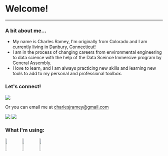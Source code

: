 # Welcome!
---

### A bit about me...
- My name is Charles Ramey, I'm originally from Colorado and I am currently living in Danbury, Connecticut!
- I am in the process of changing careers from environmental engineering to data science with the help of the Data Sceince Immersive program by General Assembly.
- I love to learn, and I am always practicing new skills and learning new tools to add to my personal and professional toolbox.

### Let's connect!
[![](https://img.shields.io/badge/linkedin-%230077B5.svg?style=for-the-badge&logo=linkedin)](https://www.linkedin.com/in/charlesjramey/)


Or you can email me at charlesjramey@gmail.com

<img src="https://github-readme-stats.vercel.app/api?username=charlesjramey&show_icons=true"/>

<img src="https://github-readme-stats.vercel.app/api/top-langs?username=charlesjramey"/>

### What I'm using:

<code><img width="10%" src="https://www.vectorlogo.zone/logos/python/python-ar21.svg"></code>
<code><img width="10%" src="https://www.vectorlogo.zone/logos/jupyter/jupyter-ar21.svg"></code>
<code><img width="10%" src="https://www.vectorlogo.zone/logos/mysql/mysql-ar21.svg"></code>
